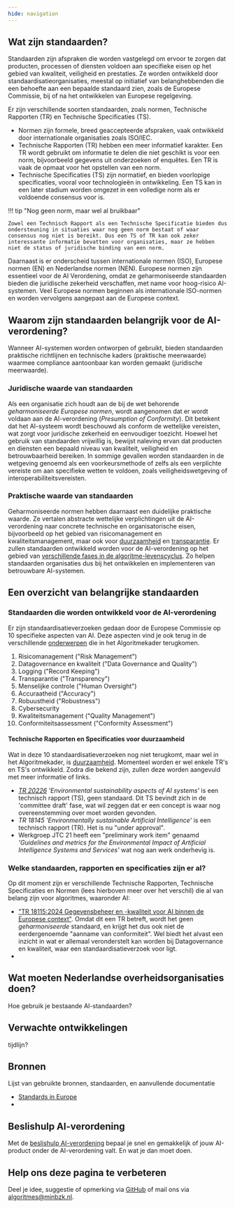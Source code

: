 ```yaml
---
hide: navigation
---
```


## Wat zijn standaarden?
Standaarden zijn afspraken die worden vastgelegd om ervoor te zorgen dat producten, processen of diensten voldoen aan specifieke eisen op het gebied van kwaliteit, veiligheid en prestaties. Ze worden ontwikkeld door standaardisatieorganisaties, meestal op initiatief van belanghebbenden die een behoefte aan een bepaalde standaard zien, zoals de Europese Commissie, bij of na het ontwikkelen van Europese regelgeving.

Er zijn verschillende soorten standaarden, zoals normen, Technische Rapporten (TR) en Technische Specificaties (TS).

- Normen zijn formele, breed geaccepteerde afspraken, vaak ontwikkeld door internationale organisaties zoals ISO/IEC.
- Technische Rapporten (TR) hebben een meer informatief karakter. Een TR wordt gebruikt om informatie te delen die niet geschikt is voor een norm, bijvoorbeeld gegevens uit onderzoeken of enquêtes. Een TR is vaak de opmaat voor het opstellen van een norm.
- Technische Specificaties (TS) zijn normatief, en bieden voorlopige specificaties, vooral voor technologieën in ontwikkeling. Een TS kan in een later stadium worden omgezet in een volledige norm als er voldoende consensus voor is.

!!! tip "Nog geen norm, maar wel al bruikbaar"

    Zowel een Technisch Rapport als een Technische Specificatie bieden dus ondersteuning in situaties waar nog geen norm bestaat of waar consensus nog niet is bereikt. Dus een TS of TR kan ook zeker interessante informatie bevatten voor organisaties, maar ze hebben niet de status of juridische binding van een norm.

Daarnaast is er onderscheid tussen internationale normen (ISO), Europese normen (EN) en Nederlandse normen (NEN).
Europese normen zijn essentieel voor de AI Verordening, omdat ze geharmoniseerde standaarden bieden die juridische zekerheid verschaffen, met name voor hoog-risico AI-systemen.
Veel Europese normen beginnen als internationale ISO-normen en worden vervolgens aangepast aan de Europese context.

## Waarom zijn standaarden belangrijk voor de AI-verordening?
Wanneer AI-systemen worden ontworpen of gebruikt, bieden standaarden praktische richtlijnen en technische kaders (praktische meerwaarde) waarmee compliance aantoonbaar kan worden gemaakt (juridische meerwaarde).

### Juridische waarde van standaarden
Als een organisatie zich houdt aan de bij de wet behorende _geharmoniseerde Europese normen_, wordt aangenomen dat er wordt voldaan aan de AI-verordening (_Presumption of Conformity_). Dit betekent dat het AI-systeem wordt beschouwd als conform de wettelijke vereisten, wat zorgt voor juridische zekerheid en eenvoudiger toezicht​.
Hoewel het gebruik van standaarden vrijwillig is, bewijst naleving ervan dat producten en diensten een bepaald niveau van kwaliteit, veiligheid en betrouwbaarheid bereiken. In sommige gevallen worden standaarden in de wetgeving genoemd als een voorkeursmethode of zelfs als een verplichte vereiste om aan specifieke wetten te voldoen, zoals veiligheidswetgeving of interoperabiliteitsvereisten. 

### Praktische waarde van standaarden
Geharmoniseerde normen hebben daarnaast een duidelijke praktische waarde. Ze vertalen abstracte wettelijke verplichtingen uit de AI-verordening naar concrete technische en organisatorische eisen, bijvoorbeeld op het gebied van risicomanagement en kwaliteitsmanagement, maar ook voor [duurzaamheid](../../onderwerpen/duurzaamheid.md) en [transparantie](../../onderwerpen/transparantie.md)​. Er zullen standaarden ontwikkeld worden voor de AI-verordening op het gebied van [verschillende fases in de algoritme-levenscyclus](../../levenscyclus/index.md). Zo helpen standaarden organisaties dus bij het ontwikkelen en implementeren van betrouwbare AI-systemen.

## Een overzicht van belangrijke standaarden

### Standaarden die worden ontwikkeld voor de AI-verordening
Er zijn standaardisatieverzoeken gedaan door de Europese Commissie op 10 specifieke aspecten van AI. Deze aspecten vind je ook terug in de verschillende [onderwerpen](../../onderwerpen/index.md) die in het Algoritmekader terugkomen.

1. Risicomanagement ("Risk Management")
2. Datagovernance en kwaliteit ("Data Governance and Quality")
3. Logging ("Record Keeping")
4. Transparantie ("Transparency")
5. Menselijke controle ("Human Oversight")
6. Accuraatheid ("Accuracy")
7. Robuustheid ("Robustness")
8. Cybersecurity
9. Kwaliteitsmanagement ("Quality Management")
10. Conformiteitsassessment ("Conformity Assessment")

#### Technische Rapporten en Specificaties voor duurzaamheid
Wat in deze 10 standaardisatieverzoeken nog niet terugkomt, maar wel in het Algoritmekader, is [duurzaamheid](../../onderwerpen/duurzaamheid.md). Momenteel worden er wel enkele TR's en TS's ontwikkeld. Zodra die bekend zijn, zullen deze worden aangevuld met meer informatie of links.

- _[TR 20226](https://www.iso.org/standard/86177.html) 'Environmental sustainability aspects of AI systems'_ is een technisch rapport (TS), geen standaard. Dit TS bevindt zich in de 'committee draft' fase, wat wil zeggen dat er een concept is waar nog overeenstemming over moet worden gevonden.
- _TR 18145 'Environmentally sustainable Artificial Intelligence'_ is een technisch rapport (TR). Het is nu "under approval".
- Werkgroep JTC 21 heeft een "preliminary work item" genaamd _'Guidelines and metrics for the Environmental Impact of Artificial Intelligence Systems and Services'_ wat nog aan werk onderhevig is.

### Welke standaarden, rapporten en specificaties zijn er al?
Op dit moment zijn er verschillende Technische Rapporten, Technische Specificaties en Normen (lees hierboven meer over het verschil) die al van belang zijn voor algoritmes, waaronder AI:

- ["TR 18115:2024 Gegevensbeheer en -kwaliteit voor AI binnen de Europese context"](https://www.nen.nl/cen-clc-tr-18115-2024-en-331232). Omdat dit een TR betreft, wordt het geen _geharmoniseerde_ standaard, en krijgt het dus ook niet de eerdergenoemde "aanname van conformiteit". Wel biedt het alvast een inzicht in wat er allemaal veronderstelt kan worden bij Datagovernance en kwaliteit, waar een standaardisatieverzoek voor ligt.
- 


## Wat moeten Nederlandse overheidsorganisaties doen?

Hoe gebruik je bestaande AI-standaarden?


## Verwachte ontwikkelingen
tijdlijn?


## Bronnen
Lijst van gebruikte bronnen, standaarden, en aanvullende documentatie

- [Standards in Europe](https://europa.eu/youreurope/business/product-requirements/standards/standards-in-europe/index_en.htm)
- 

## Beslishulp AI-verordening
Met de [beslishulp AI-verordening](https://ai-verordening-beslishulp.apps.digilab.network/) bepaal je snel en gemakkelijk of jouw AI-product onder de AI-verordening valt. En wat je dan moet doen.

## Help ons deze pagina te verbeteren
Deel je idee, suggestie of opmerking via [GitHub](https://github.com/MinBZK/Algoritmekader/issues/new/choose) of mail ons via [algoritmes@minbzk.nl](mailto:algoritmes@minbzk.nl).

